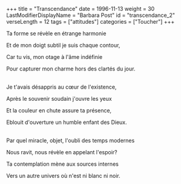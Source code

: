 +++
title = "Transcendance"
date = 1996-11-13
weight = 30
LastModifierDisplayName = "Barbara Post"
id = "transcendance_2"
verseLength = 12
tags = ["attitudes"]
categories = ["Toucher"]
+++

Ta forme se révèle en étrange harmonie

Et de mon doigt subtil je suis chaque contour,

Car tu vis, mon otage à l'âme indéfinie

Pour capturer mon charme hors des clartés du jour.

 \
Je t'avais désappris au cœur de l'existence,

Après le souvenir soudain j'ouvre les yeux

Et la couleur en chute assure ta présence,

Eblouit d'ouverture un humble enfant des Dieux.

 \
Par quel miracle, objet, l'oubli des temps modernes

Nous ravit, nous révèle en appelant l'espoir?

Ta contemplation mène aux sources internes

Vers un autre univers où n'est ni blanc ni noir.
